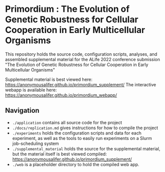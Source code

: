 # Primordium : The Evolution of Genetic Robustness for Cellular Cooperation in Early Multicellular Organisms 

This repository holds the source code, configuration scripts, analyses, and assembled supplemental material for the ALife 2022 conference submission "The Evolution of Genetic Robustness for Cellular Cooperation in Early
Multicellular Organisms"

Supplemental material is best viewed here: https://anonymousalifer.github.io/primordium_supplement/
The interactive webapp is available here: https://anonymousalifer.github.io/primordium_webapp/

## Navigation
- `./application` contains all source code for the project
- `./docs/replication.md` gives instructions for how to compile the project
- `./experiments` holds the configuration scripts and data for each experiment, as well as the tools to easily run experiments on a Slurm job-scheduling system
- `./supplemental_material` holds the source for the supplemental material, but the material itself is best viewed compiled: https://anonymousalifer.github.io/primordium_supplement/
- `./web` is a placeholder directory to hold the compiled web app. 


